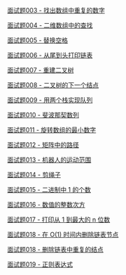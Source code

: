[面试题003 - 找出数组中重复的数字]()

[面试题004 - 二维数组中的查找]()

[面试题005 - 替换空格]()

[面试题006 - 从尾到头打印链表]()

[面试题007 - 重建二叉树]()

[面试题008 - 二叉树的下一个结点]()

[面试题009 - 用两个栈实现队列]()

[面试题010 - 斐波那契数列]()

[面试题011 - 旋转数组的最小数字]()

[面试题012 - 矩阵中的路径]()

[面试题013 - 机器人的运动范围]()

[面试题014 - 剪绳子]()

[面试题015 - 二进制中 1 的个数]()

[面试题016 - 数值的整数次方]()

[面试题017 - 打印从 1 到最大的 n 位数]()

[面试题018 - 在 O(1) 时间内删除链表节点]()

[面试题018 - 删除链表中重复的结点]()

[面试题019 - 正则表达式]()